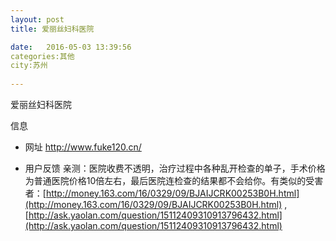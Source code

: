 ```yaml
--- 
layout: post 
title: 爱丽丝妇科医院

date:   2016-05-03 13:39:56 
categories:其他  
city:苏州
  
--- 
```

   
爱丽丝妇科医院

信息
 - 网址 http://www.fuke120.cn/

 - 用户反馈 亲测：医院收费不透明，治疗过程中各种乱开检查的单子，手术价格为普通医院价格10倍左右，最后医院连检查的结果都不会给你。有类似的受害者：[http://money.163.com/16/0329/09/BJAIJCRK00253B0H.html](http://money.163.com/16/0329/09/BJAIJCRK00253B0H.html) , [http://ask.yaolan.com/question/15112409310913796432.html](http://ask.yaolan.com/question/15112409310913796432.html)


